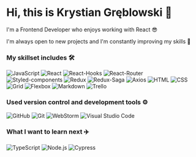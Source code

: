 # Hi, this is Krystian Gręblowski 👋

I'm a Frontend Developer who enjoys working with React 😎 

I'm always open to new projects and I'm constantly improving my skills 💪

### My skillset includes 🛠️
<p>
  <img alt="JavaScript" src="https://img.shields.io/badge/JavaScript-F7DF1E?logo=JavaScript&logoColor=white&style=flat" />
  <img alt="React" src="https://img.shields.io/badge/React-61DAFB?logo=React&logoColor=white&style=flat" />
  <img alt="React-Hooks" src="https://img.shields.io/badge/React Hooks-0088CC?logo=React&logoColor=white&style=flat" />
  <img alt="React-Router" src="https://img.shields.io/badge/React Router-CA4245?logo=React&logoColor=white&style=flat" />
  <img alt="Styled-components" src="https://img.shields.io/badge/Styled Components-DB7093?logo=styled-components&logoColor=white&style=flat" />
  <img alt="Redux" src="https://img.shields.io/badge/Redux-764ABC?logo=Redux&logoColor=white&style=flat" />
  <img alt="Redux-Saga" src="https://img.shields.io/badge/Redux Saga-999999?logo=Redux-Saga&logoColor=white&style=flat" />
  <img alt="Axios" src="https://img.shields.io/badge/Axios-5A29E46?logo=Axios&logoColor=white&style=flat" />
  <img alt="HTML" src="https://img.shields.io/badge/HTML-E34F26?logo=HTML5&logoColor=white&style=flat" />
  <img alt="CSS" src="https://img.shields.io/badge/CSS-1572B6?logo=CSS3&logoColor=white&style=flat" />
  <img alt="Grid" src="https://img.shields.io/badge/Grid-E61414?logo=CSS3&logoColor=white&style=flat" />
  <img alt="Flexbox" src="https://img.shields.io/badge/Flexbox-7D00FF?logo=CSS3&logoColor=white&style=flat" />
  <img alt="Markdown" src="https://img.shields.io/badge/Markdown-000000?logo=Markdown&logoColor=white&style=flat" />
  <img alt="Trello" src="https://img.shields.io/badge/Trello-0052CC?logo=Trello&logoColor=white&style=flat" />
</p>

### Used version control and development tools ⚙️
<p>
  <img alt="GitHub" src="https://img.shields.io/badge/GitHub-181717?logo=GitHub&logoColor=white&style=flat" />
  <img alt="Git" src="https://img.shields.io/badge/Git-F05032?logo=Git&logoColor=white&style=flat" />
  <img alt="WebStorm" src="https://img.shields.io/badge/WebStorm-000000?logo=WebStorm&logoColor=white&style=flat" />
  <img alt="Visual Studio Code" src="https://img.shields.io/badge/Visual Studio Code-007ACC?logo=Visual Studio Code&logoColor=white&style=flat" />
</p>

### What I want to learn next ✈️
<p>
  <img alt="TypeScript" src="https://img.shields.io/badge/TypeScript-3178C6?logo=TypeScript&logoColor=white&style=flat" />
  <img alt="Node.js" src="https://img.shields.io/badge/Node.js-5FA04E?logo=Node.js&logoColor=white&style=flat" />
  <img alt="Cypress" src="https://img.shields.io/badge/Cypress-FF7200?logo=Cypress&logoColor=white&style=flat" />
</p>
